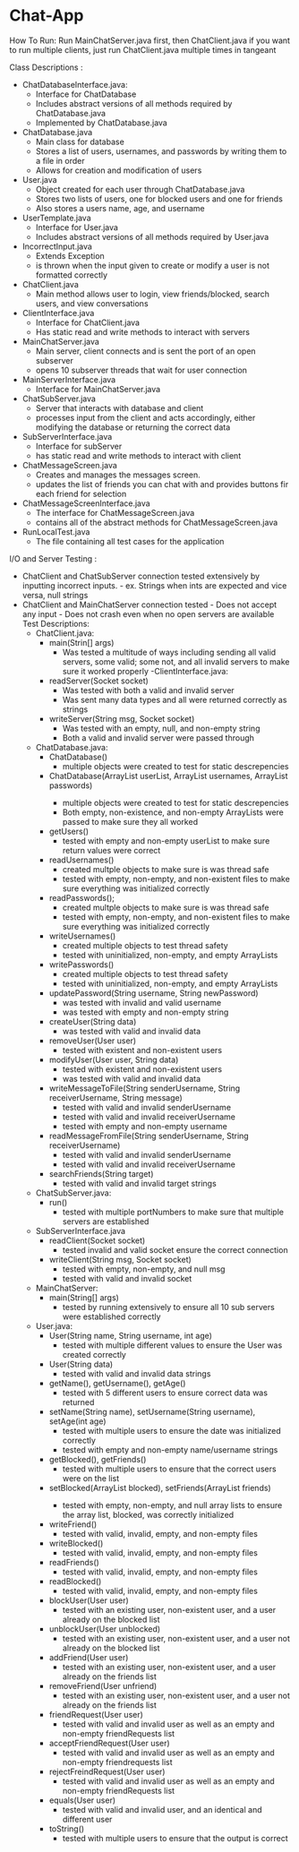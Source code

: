 # Chat-App

How To Run:
Run MainChatServer.java first, then ChatClient.java
if you want to run multiple clients, just run ChatClient.java multiple times in tangeant

Class Descriptions :
 - ChatDatabaseInterface.java:
     - Interface for ChatDatabase
     - Includes abstract versions of all methods required by ChatDatabase.java
     - Implemented by ChatDatabase.java
 - ChatDatabase.java
     - Main class for database
     - Stores a list of users, usernames, and passwords by writing them to a file in order
     - Allows for creation and modification of users
 - User.java
     - Object created for each user through ChatDatabase.java
     - Stores two lists of users, one for blocked users and one for friends
     - Also stores a users name, age, and username
 - UserTemplate.java
     - Interface for User.java
     - Includes abstract versions of all methods required by User.java
 - IncorrectInput.java
     - Extends Exception
     - is thrown when the input given to create or modify a user is not formatted correctly
 - ChatClient.java
     - Main method allows user to login, view friends/blocked, search users, and view conversations
 - ClientInterface.java
     - Interface for ChatClient.java
     - Has static read and write methods to interact with servers
 - MainChatServer.java
     - Main server, client connects and is sent the port of an open subserver
     - opens 10 subserver threads that wait for user connection
 - MainServerInterface.java
     - Interface for MainChatServer.java
 - ChatSubServer.java
     - Server that interacts with database and client
     - processes input from the client and acts accordingly, either modifying the database or returning the correct data
 - SubServerInterface.java
     - Interface for subServer
     - has static read and write methods to interact with client
 - ChatMessageScreen.java
     - Creates and manages the messages screen.
     - updates the list of friends you can chat with and provides buttons fir each friend for selection 
 -  ChatMessageScreenInterface.java
     - The interface for ChatMessageScreen.java
     - contains all of the abstract methods for ChatMessageScreen.java
 - RunLocalTest.java
     - The file containing all test cases for the application
  
I/O and Server Testing :
- ChatClient and ChatSubServer connection tested extensively by inputting incorrect inputs.
      - ex. Strings when ints are expected and vice versa, null strings
- ChatClient and MainChatServer connection tested
      - Does not accept any input
      - Does not crash even when no open servers are available
Test Descriptions:
    - ChatClient.java:
        - main(Strin[] args)
            - Was tested a multitude of ways including sending all valid servers, some valid; some not, and all invalid servers to make sure it worked properly
    -ClientInterface.java:
        - readServer(Socket socket)
            - Was tested with both a valid and invalid server
            - Was sent many data types and all were returned correctly as strings
        - writeServer(String msg, Socket socket)
            - Was tested with an empty, null, and non-empty string
            - Both a valid and invalid server were passed through
    - ChatDatabase.java:
        - ChatDatabase()
            - multiple objects were created to test for static descrepencies
        - ChatDatabase(ArrayList<User> userList, ArrayList<String> usernames, ArrayList<String> passwords)
            - multiple objects were created to test for static descrepencies
            - Both empty, non-existence, and non-empty ArrayLists were passed to make sure they all worked
        - getUsers()
            - tested with empty and non-empty userList to make sure return values were correct
        - readUsernames()
            - created multple objects to make sure is was thread safe
            - tested with empty, non-empty, and non-existent files to make sure everything was initialized correctly
        - readPasswords();
            - created multple objects to make sure is was thread safe
            - tested with empty, non-empty, and non-existent files to make sure everything was initialized correctly
        - writeUsernames()
            - created multiple objects to test thread safety
            - tested with uninitialized, non-empty, and empty ArrayLists
        - writePasswords()
            - created multiple objects to test thread safety
            - tested with uninitialized, non-empty, and empty ArrayLists
        - updatePassword(String username, String newPassword)
            - was tested with invalid and valid username
            - was tested with empty and non-empty string
        - createUser(String data)
            - was tested with valid and invalid data
        - removeUser(User user)
            - tested with existent and non-existent users
        - modifyUser(User user, String data)
            - tested with existent and non-existent users
            - was tested with valid and invalid data
        - writeMessageToFile(String senderUsername, String receiverUsername, String message)
            - tested with valid and invalid senderUsername
            - tested with valid and invalid receiverUsername
            - tested with empty and non-empty username
        - readMessageFromFile(String senderUsername, String receiverUsername)
            - tested with valid and invalid senderUsername
            - tested with valid and invalid receiverUsername
        - searchFriends(String target)
            - tested with valid and invalid target strings
    - ChatSubServer.java:
        - run()
            - tested with multiple portNumbers to make sure that multiple servers are established
    - SubServerInterface.java
        - readClient(Socket socket)
            - tested invalid and valid socket ensure the correct connection
        - writeClient(String msg, Socket socket)
            - tested with empty, non-empty, and null msg
            - tested with valid and invalid socket
    - MainChatServer:
        - main(String[] args)
            - tested by running extensively to ensure all 10 sub servers were established correctly
    - User.java:
        - User(String name, String username, int age)
            - tested with multiple different values to ensure the User was created correctly
        - User(String data)
            - tested with valid and invalid data strings
        - getName(), getUsername(), getAge()
            - tested with 5 different users to ensure correct data was returned
        - setName(String name), setUsername(String username), setAge(int age)
            - tested with multiple users to ensure the date was initialized correctly
            - tested with empty and non-empty name/username strings
        - getBlocked(), getFriends()
            - tested with multiple users to ensure that the correct users were on the list
        - setBlocked(ArrayList<User> blocked), setFriends(ArrayList<User> friends)
            - tested with empty, non-empty, and null array lists to ensure the array list, blocked, was correctly initialized
        - writeFriend()
            - tested with valid, invalid, empty, and non-empty files
        - writeBlocked()
            - tested with valid, invalid, empty, and non-empty files
        - readFriends()
            - tested with valid, invalid, empty, and non-empty files
        - readBlocked()
            - tested with valid, invalid, empty, and non-empty files
        - blockUser(User user)
            - tested with an existing user, non-existent user, and a user already on the blocked list
        - unblockUser(User unblocked)
            - tested with an existing user, non-existent user, and a user not already on the blocked list
        - addFriend(User user)
            - tested with an existing user, non-existent user, and a user already on the friends list
        - removeFriend(User unfriend)
            - tested with an existing user, non-existent user, and a user not already on the friends list
        - friendRequest(User user)
            - tested with valid and invalid user as well as an empty and non-empty friendRequests list
        - acceptFriendRequest(User user)
            - tested with valid and invalid user as well as an empty and non-empty friendrequests list
        - rejectFreindRequest(User user)
            - tested with valid and invalid user as well as an empty and non-empty friendRequests list
        - equals(User user)
            - tested with valid and invalid user, and an identical and different user
        - toString()
            - tested with multiple users to ensure that the output is correct
